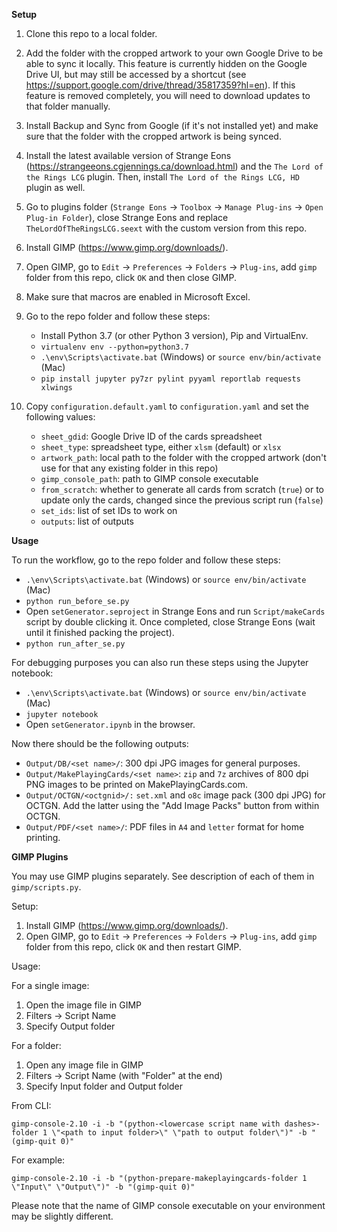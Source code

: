 **Setup**

1. Clone this repo to a local folder.

2. Add the folder with the cropped artwork to your own Google Drive to be able to sync it locally.
This feature is currently hidden on the Google Drive UI, but may still be accessed by a shortcut
(see https://support.google.com/drive/thread/35817359?hl=en).  If this feature is removed
completely, you will need to download updates to that folder manually.

3. Install Backup and Sync from Google (if it's not installed yet) and make sure that the folder
with the cropped artwork is being synced.

4. Install the latest available version of Strange Eons (https://strangeeons.cgjennings.ca/download.html)
and the `The Lord of the Rings LCG` plugin.  Then, install `The Lord of the Rings LCG, HD` plugin
as well.

5. Go to plugins folder (`Strange Eons` -> `Toolbox` -> `Manage Plug-ins` -> `Open Plug-in Folder`),
close Strange Eons and replace `TheLordOfTheRingsLCG.seext` with the custom version from this repo.

6. Install GIMP (https://www.gimp.org/downloads/).

7. Open GIMP, go to `Edit` -> `Preferences` -> `Folders` -> `Plug-ins`, add `gimp` folder
from this repo, click `OK` and then close GIMP.

8. Make sure that macros are enabled in Microsoft Excel.

9. Go to the repo folder and follow these steps:

    - Install Python 3.7 (or other Python 3 version), Pip and VirtualEnv.
    - `virtualenv env --python=python3.7`
    - `.\env\Scripts\activate.bat` (Windows) or `source env/bin/activate` (Mac)
    - `pip install jupyter py7zr pylint pyyaml reportlab requests xlwings`

10. Copy `configuration.default.yaml` to `configuration.yaml` and set the following values:

    - `sheet_gdid`: Google Drive ID of the cards spreadsheet
    - `sheet_type`: spreadsheet type, either `xlsm` (default) or `xlsx`
    - `artwork_path`: local path to the folder with the cropped artwork (don't use for that any existing folder in this repo)
    - `gimp_console_path`: path to GIMP console executable
    - `from_scratch`: whether to generate all cards from scratch (`true`) or to update only the cards, changed since the previous script run (`false`)
    - `set_ids`: list of set IDs to work on
    - `outputs`: list of outputs

**Usage**

To run the workflow, go to the repo folder and follow these steps:

  - `.\env\Scripts\activate.bat` (Windows) or `source env/bin/activate` (Mac)
  - `python run_before_se.py`
  - Open `setGenerator.seproject` in Strange Eons and run `Script/makeCards` script by double clicking it.
    Once completed, close Strange Eons (wait until it finished packing the project).
  - `python run_after_se.py`

For debugging purposes you can also run these steps using the Jupyter notebook:

  - `.\env\Scripts\activate.bat` (Windows) or `source env/bin/activate` (Mac)
  - `jupyter notebook`
  - Open `setGenerator.ipynb` in the browser.

Now there should be the following outputs:

  - `Output/DB/<set name>/`: 300 dpi JPG images for general purposes.
  - `Output/MakePlayingCards/<set name>`: `zip` and `7z` archives of 800 dpi PNG images to be printed on MakePlayingCards.com.
  - `Output/OCTGN/<octgnid>/:` `set.xml` and `o8c` image pack (300 dpi JPG) for OCTGN.  Add the latter using the "Add Image Packs" button from within OCTGN.
  - `Output/PDF/<set name>/`: PDF files in `A4` and `letter` format for home printing.

**GIMP Plugins**

You may use GIMP plugins separately.  See description of each of them in `gimp/scripts.py`.

Setup:

1. Install GIMP (https://www.gimp.org/downloads/).
2. Open GIMP, go to `Edit` -> `Preferences` -> `Folders` -> `Plug-ins`, add `gimp` folder
from this repo, click `OK` and then restart GIMP.

Usage:

For a single image:

1. Open the image file in GIMP
2. Filters -> Script Name
3. Specify Output folder

For a folder:

1. Open any image file in GIMP
2. Filters -> Script Name (with "Folder" at the end)
3. Specify Input folder and Output folder

From CLI:

`gimp-console-2.10 -i -b "(python-<lowercase script name with dashes>-folder 1 \"<path to input folder>\" \"path to output folder\")" -b "(gimp-quit 0)"`

For example:

`gimp-console-2.10 -i -b "(python-prepare-makeplayingcards-folder 1 \"Input\" \"Output\")" -b "(gimp-quit 0)"`

Please note that the name of GIMP console executable on your environment may be slightly different.